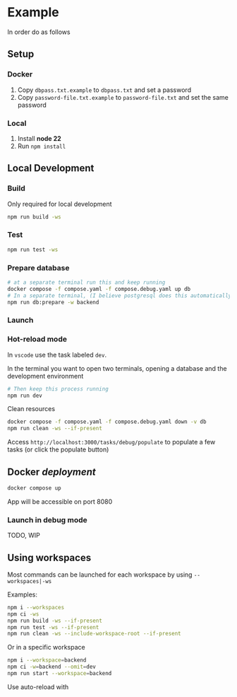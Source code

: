 # Example

In order do as follows

## Setup

### Docker

1. Copy `dbpass.txt.example` to `dbpass.txt` and set a password
2. Copy `password-file.txt.example` to `password-file.txt` and set the same password


### Local

1. Install **node 22**
2. Run `npm install`


## Local Development

### Build

Only required for local development

```bash
npm run build -ws
```

### Test

```bash
npm run test -ws
```

### Prepare database

```bash
# at a separate terminal run this and keep running
docker compose -f compose.yaml -f compose.debug.yaml up db
# In a separate terminal, (I believe postgresql does this automatically)
npm run db:prepare -w backend
```

### Launch

### Hot-reload mode

In `vscode` use the task labeled `dev`.

In the terminal you want to open two terminals, opening a database and the development environment

```bash
# Then keep this process running
npm run dev
```

Clean resources

```bash
docker compose -f compose.yaml -f compose.debug.yaml down -v db
npm run clean -ws --if-present
```

Access `http://localhost:3000/tasks/debug/populate` to populate a few tasks (or click the populate button)

## Docker *deployment*

```bash
docker compose up
```

App will be accessible on port 8080

### Launch in debug mode

TODO, WIP

## Using workspaces

Most commands can be launched for each workspace by using `--workspaces|-ws`

Examples:

```bash
npm i --workspaces
npm ci -ws
npm run build -ws --if-present
npm run test -ws --if-present
npm run clean -ws --include-workspace-root --if-present
```

Or in a specific workspace

```bash
npm i --workspace=backend
npm ci -w=backend --omit=dev
npm run start --workspace=backend
```

Use auto-reload with
